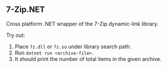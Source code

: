 ## 7-Zip.NET

Cross platform .NET wrapper of the 7-Zip dynamic-link library.

Try out:
1. Place `7z.dll` or `7z.so` under library search path.
1. Run `dotnet run <archive-file>`.
1. It should print the number of total items in the given archive.
